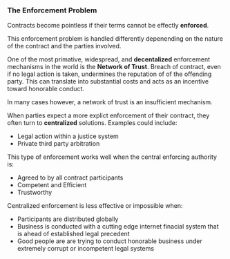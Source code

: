### The Enforcement Problem

Contracts become pointless if their terms cannot be effectly **enforced**.

This enforcement problem is handled differently depenending on the nature of
the contract and the parties involved.

One of the most primative, widespread, and **decentalized** enforcement mechanisms in the world is the **Network of Trust**. Breach of contract, even if no legal action is taken, undermines the reputation of of the offending party. This can translate into substantial costs and acts as an incentive toward honorable conduct.

In many cases however, a network of trust is an insufficient mechanism.

When parties expect a more explict enforcement of their contract, they often
turn to **centralized** solutions. Examples could include:

* Legal action within a justice system
* Private third party arbitration

This type of enforcement works well when the central enforcing authority is:

* Agreed to by all contract participants
* Competent and Efficient
* Trustworthy

Centralized enforcement is less effective or impossible when:

* Participants are distributed globally
* Business is conducted with a cutting edge internet finacial system that is ahead of established legal precedent
* Good people are are trying to conduct honorable business under extremely corrupt or incompetent legal systems 
